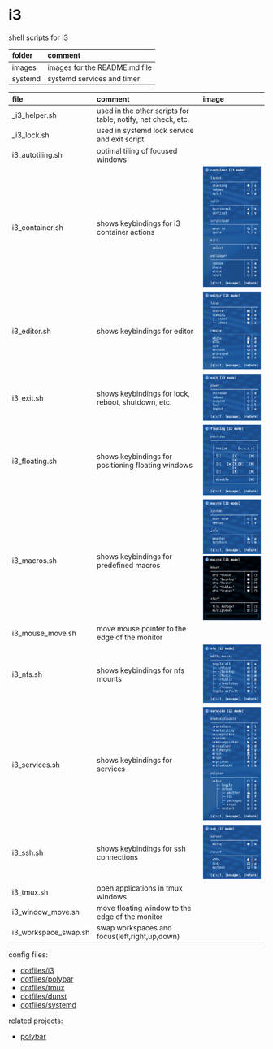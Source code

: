 # i3

shell scripts for i3

| folder  | comment                       |
| :------ | :---------------------------- |
| images  | images for the README.md file |
| systemd | systemd services and timer    |

| file                 | comment                                                      | image                                                                              |
| :------------------- | :----------------------------------------------------------- | :--------------------------------------------------------------------------------- |
| _i3_helper.sh        | used in the other scripts for table, notify, net check, etc. |                                                                                    |
| _i3_lock.sh          | used in systemd lock service and exit script                 |                                                                                    |
| i3_autotiling.sh     | optimal tiling of focused windows                            |                                                                                    |
| i3_container.sh      | shows keybindings for i3 container actions                   | ![container mode](images/container.png)                                            |
| i3_editor.sh         | shows keybindings for editor                                 | ![editor mode](images/editor.png)                                                  |
| i3_exit.sh           | shows keybindings for lock, reboot, shutdown, etc.           | ![exit mode](images/exit.png)                                                      |
| i3_floating.sh       | shows keybindings for positioning floating windows           | ![floating mode](images/floating.png)                                              |
| i3_macros.sh         | shows keybindings for predefined macros                      | ![macros mode](images/macros.png) ![macros autostart](images/macros_autostart.gif) |
| i3_mouse_move.sh     | move mouse pointer to the edge of the monitor                |                                                                                    |
| i3_nfs.sh            | shows keybindings for nfs mounts                             | ![nfs mode](images/nfs.gif)                                                        |
| i3_services.sh       | shows keybindings for services                               | ![services mode](images/services.png)                                              |
| i3_ssh.sh            | shows keybindings for ssh connections                        | ![ssh mode](images/ssh.png)                                                        |
| i3_tmux.sh           | open applications in tmux windows                            |                                                                                    |
| i3_window_move.sh    | move floating window to the edge of the monitor              |                                                                                    |
| i3_workspace_swap.sh | swap workspaces and focus(left,right,up,down)                |                                                                                    |

config files:

- [dotfiles/i3](https://github.com/mrdotx/dotfiles/tree/master/.config/i3)
- [dotfiles/polybar](https://github.com/mrdotx/dotfiles/tree/master/.config/polybar)
- [dotfiles/tmux](https://github.com/mrdotx/dotfiles/tree/master/.config/tmux)
- [dotfiles/dunst](https://github.com/mrdotx/dotfiles/tree/master/.config/dunst)
- [dotfiles/systemd](https://github.com/mrdotx/dotfiles/tree/master/.config/systemd/user)

related projects:

- [polybar](https://github.com/mrdotx/polybar)
